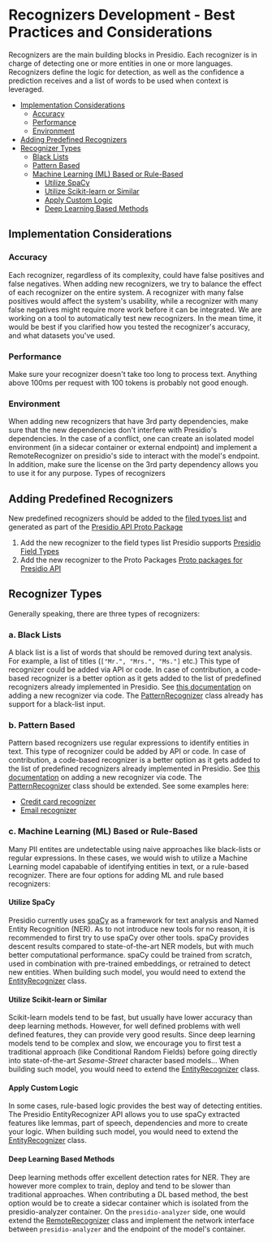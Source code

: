 # Recognizers Development - Best Practices and Considerations

Recognizers are the main building blocks in Presidio. Each recognizer is in charge of detecting one or more entities in one or more languages.
Recognizers define the logic for detection, as well as the confidence a prediction receives and a list of words to be used when context is leveraged.

- [Implementation Considerations](#implementation-considerations)
  - [Accuracy](#accuracy)
  - [Performance](#performance)
  - [Environment](#environment)
- [Adding Predefined Recognizers](#adding-predefined-recognizers)
- [Recognizer Types](#recognizers-types)
  - [Black Lists](#a-black-lists)
  - [Pattern Based](#b-pattern-based)
  - [Machine Learning (ML) Based or Rule-Based](#c-machine-learning--ml--based-or-rule-based)
    - [Utilize SpaCy](#utilize-spacy)
    - [Utilize Scikit-learn or Similar](#utilize-scikit-learn-or-similar)
    - [Apply Custom Logic](#apply-custom-logic)
    - [Deep Learning Based Methods](#deep-learning-based-methods)

## Implementation Considerations

### Accuracy

Each recognizer, regardless of its complexity, could have false positives and false negatives. When adding new recognizers, we try to balance the effect of each recognizer on the entire system. A recognizer with many false positives would affect the system's usability, while a recognizer with many false negatives might require more work before it can be integrated. We are working on a tool to automatically test new recognizers. In the mean time, it would be best if you clarified how you tested the recognizer's accuracy, and what datasets you've used.

### Performance

Make sure your recognizer doesn't take too long to process text. Anything above 100ms per request with 100 tokens is probably not good enough.

### Environment

When adding new recognizers that have 3rd party dependencies, make sure that the new dependencies don't interfere with Presidio's dependencies. In the case of a conflict, one can create an isolated model environment (in a sidecar container or external endpoint) and implement a RemoteRecognizer on presidio's side to interact with the model's endpoint. In addition, make sure the license on the 3rd party dependency allows you to use it for any purpose.
Types of recognizers

## Adding Predefined Recognizers

New predefined recognizers should be added to the [filed types list](./field_types.md) and generated as part of the [Presidio API Proto Package](https://github.com/microsoft/presidio-genproto)

1. Add the new recognizer to the field types list Presidio supports [Presidio Field Types](./field_types.md)
2. Add the new recognizer to the Proto Packages [Proto packages for Presidio API](https://github.com/microsoft/presidio-genproto)

## Recognizer Types

Generally speaking, there are three types of recognizers:

### a. Black Lists

A black list is a list of words that should be removed during text analysis. For example, a list of titles (`["Mr.", "Mrs.", "Ms."]` etc.)
This type of recognizer could be added via API or code. In case of contribution, a code-based recognizer is a better option as it gets added to the list of predefined recognizers already implemented in Presidio.
See [this documentation](/docs/custom_fields.md#via-code) on adding a new recognizer via code. The [PatternRecognizer](/presidio-analyzer/presidio_analyzer/pattern_recognizer.py) class already has support for a black-list input.

### b. Pattern Based

Pattern based recognizers use regular expressions to identify entities in text.
This type of recognizer could be added by API or code. In case of contribution,
a code-based recognizer is a better option as it gets added to the list of predefined recognizers already implemented in Presidio.
See [this documentation](/docs/custom_fields.md#via-code) on adding a new recognizer via code.
The [PatternRecognizer](/presidio-analyzer/presidio_analyzer/pattern_recognizer.py) class should be extended.
See some examples here:

- [Credit card recognizer](/presidio-analyzer/presidio_analyzer/predefined_recognizers/credit_card_recognizer.py)
- [Email recognizer](/presidio-analyzer/presidio_analyzer/predefined_recognizers/email_recognizer.py)

### c. Machine Learning (ML) Based or Rule-Based

Many PII entites are undetectable using naive approaches like black-lists or regular expressions.
In these cases, we would wish to utilize a Machine Learning model capabable of identifying entities in text,
or a rule-based recognizer. There are four options for adding ML and rule based recognizers:

#### Utilize SpaCy

Presidio currently uses [spaCy](https://spacy.io/) as a framework for text analysis and Named Entity Recognition (NER).
As to not introduce new tools for no reason, it is recommended to first try to use spaCy over other tools.
spaCy provides descent results compared to state-of-the-art NER models, but with much better computational performance.
spaCy could be trained from scratch, used in combination with pre-trained embeddings, or retrained to detect new entities.
When building such model, you would need to extend the [EntityRecognizer](/presidio-analyzer/presidio_analyzer/entity_recognizer.py) class.

#### Utilize Scikit-learn or Similar

Scikit-learn models tend to be fast, but usually have lower accuracy than deep learning methods. However, for well defined problems with well defined features, they can provide very good results.
Since deep learning models tend to be complex and slow, we encourage you to first test a traditional approach (like Conditional Random Fields) before going directly into state-of-the-art _Sesame-Street_ character based models...
When building such model, you would need to extend the [EntityRecognizer](/presidio-analyzer/presidio_analyzer/entity_recognizer.py) class.

#### Apply Custom Logic

In some cases, rule-based logic provides the best way of detecting entities.
The Presidio EntityRecognizer API allows you to use spaCy extracted features like lemmas, part of speech, dependencies and more to create your logic. When building such model, you would need to extend the [EntityRecognizer](/presidio-analyzer/presidio_analyzer/entity_recognizer.py) class.

#### Deep Learning Based Methods

Deep learning methods offer excellent detection rates for NER.
They are however more complex to train, deploy and tend to be slower than traditional approaches.
When contributing a DL based method, the best option would be to create a sidecar container which is isolated from the presidio-analyzer container. On the `presidio-analyzer` side, one would extend the [RemoteRecognizer](/presidio-analyzer/presidio_analyzer/remote_recognizer.py) class and implement the network interface between `presidio-analyzer` and the endpoint of the model's container.
